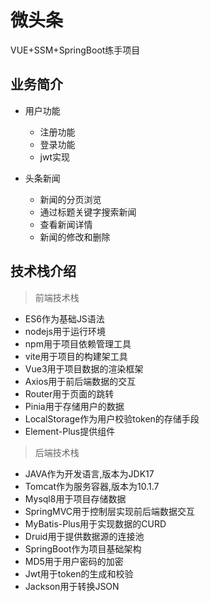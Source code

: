 # 微头条

VUE+SSM+SpringBoot练手项目

## 业务简介
- 用户功能
    - 注册功能
    - 登录功能
     - jwt实现
    
- 头条新闻
    - 新闻的分页浏览
    - 通过标题关键字搜索新闻
    - 查看新闻详情
    - 新闻的修改和删除

## 技术栈介绍
> 前端技术栈

  - ES6作为基础JS语法
  - nodejs用于运行环境
  - npm用于项目依赖管理工具
  - vite用于项目的构建架工具
  - Vue3用于项目数据的渲染框架
  - Axios用于前后端数据的交互
  - Router用于页面的跳转
  - Pinia用于存储用户的数据
  - LocalStorage作为用户校验token的存储手段
  - Element-Plus提供组件
> 后端技术栈

  - JAVA作为开发语言,版本为JDK17
  - Tomcat作为服务容器,版本为10.1.7
  - Mysql8用于项目存储数据
  - SpringMVC用于控制层实现前后端数据交互
  - MyBatis-Plus用于实现数据的CURD
  - Druid用于提供数据源的连接池
  - SpringBoot作为项目基础架构
  - MD5用于用户密码的加密
  - Jwt用于token的生成和校验
  - Jackson用于转换JSON